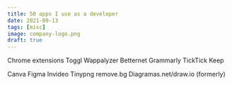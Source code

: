 ```yaml
---
title: 50 apps I use as a developer
date: 2021-09-13
tags: [misc]
image: company-logo.png
draft: true
---
```


Chrome extensions
    Toggl
    Wappalyzer
    Betternet
    Grammarly
    TickTick
    Keep

Canva
Figma
Invideo
Tinypng
remove.bg
Diagramas.net/draw.io (formerly)